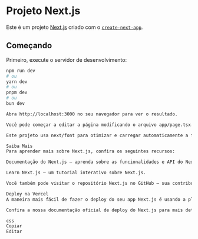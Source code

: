 # Projeto Next.js

Este é um projeto [Next.js](https://nextjs.org) criado com o [`create-next-app`](https://nextjs.org/docs/app/api-reference/cli/create-next-app).

## Começando

Primeiro, execute o servidor de desenvolvimento:

```bash
npm run dev
# ou
yarn dev
# ou
pnpm dev
# ou
bun dev

Abra http://localhost:3000 no seu navegador para ver o resultado.

Você pode começar a editar a página modificando o arquivo app/page.tsx. A página será atualizada automaticamente conforme você fizer alterações.

Este projeto usa next/font para otimizar e carregar automaticamente a fonte Geist, uma nova família tipográfica da Vercel.

Saiba Mais
Para aprender mais sobre Next.js, confira os seguintes recursos:

Documentação do Next.js – aprenda sobre as funcionalidades e API do Next.js.

Learn Next.js – um tutorial interativo sobre Next.js.

Você também pode visitar o repositório Next.js no GitHub – sua contribuição e feedback são bem-vindos!

Deploy na Vercel
A maneira mais fácil de fazer o deploy do seu app Next.js é usando a plataforma Vercel, criada pelos mesmos desenvolvedores do Next.js.

Confira a nossa documentação oficial de deploy do Next.js para mais detalhes.

css
Copiar
Editar
